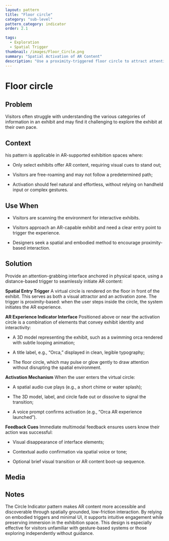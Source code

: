 ```yaml
---
layout: pattern
title: "Floor circle"
category: "sub-level"
pattern_category: indicator
order: 2.1

tags:
  - Exploration
  - Spatial Trigger
thumbnail: /images/Floor_Circle.png
summary: "Spatial Activation of AR Content"
description: "Use a proximity-triggered floor circle to attract attention and seamlessly activate AR experiences, enabling intuitive and embodied engagement."
---
```


# Floor circle

## Problem
Visitors often struggle with understanding the various categories of information in an exhibit and may find it challenging to explore the exhibit at their own pace.

## Context
his pattern is applicable in AR-supported exhibition spaces where:

- Only select exhibits offer AR content, requiring visual cues to stand out;

- Visitors are free-roaming and may not follow a predetermined path;

- Activation should feel natural and effortless, without relying on handheld input or complex gestures.

## Use When
- Visitors are scanning the environment for interactive exhibits.

- Visitors approach an AR-capable exhibit and need a clear entry point to trigger the experience.

- Designers seek a spatial and embodied method to encourage proximity-based interaction.

## Solution

Provide an attention-grabbing interface anchored in physical space, using a distance-based trigger to seamlessly initiate AR content:

**Spatial Entry Trigger**
A virtual circle is rendered on the floor in front of the exhibit. This serves as both a visual attractor and an activation zone. The trigger is proximity-based: when the user steps inside the circle, the system initiates the AR experience.

**AR Experience Indicator Interface**
Positioned above or near the activation circle is a combination of elements that convey exhibit identity and interactivity:

- A 3D model representing the exhibit, such as a swimming orca rendered with subtle looping animation;

- A title label, e.g., “Orca,” displayed in clean, legible typography;

- The floor circle, which may pulse or glow gently to draw attention without disrupting the spatial environment.

**Activation Mechanism**
When the user enters the virtual circle:

- A spatial audio cue plays (e.g., a short chime or water splash);

- The 3D model, label, and circle fade out or dissolve to signal the transition;

- A voice prompt confirms activation (e.g., “Orca AR experience launched”).

**Feedback Cues**
Immediate multimodal feedback ensures users know their action was successful:

- Visual disappearance of interface elements;

- Contextual audio confirmation via spatial voice or tone;

- Optional brief visual transition or AR content boot-up sequence.
## Media



## Notes

The Circle Indicator pattern makes AR content more accessible and discoverable through spatially grounded, low-friction interaction. By relying on embodied triggers and minimal UI, it supports intuitive engagement while preserving immersion in the exhibition space. This design is especially effective for visitors unfamiliar with gesture-based systems or those exploring independently without guidance.